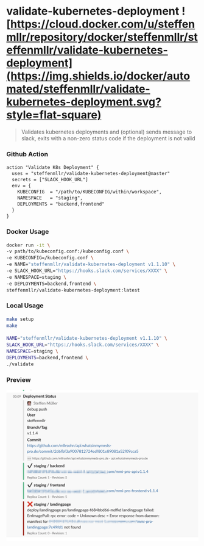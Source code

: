# validate-kubernetes-deployment ![https://cloud.docker.com/u/steffenmllr/repository/docker/steffenmllr/steffenmllr/validate-kubernetes-deployment](https://img.shields.io/docker/automated/steffenmllr/validate-kubernetes-deployment.svg?style=flat-square)

> Validates kubernetes deployments and (optional) sends message to slack, exits with a non-zero status code if the deployment is not valid

### Github Action
```hcl
action "Validate K8s Deployment" {
  uses = "steffenmllr/validate-kubernetes-deployment@master"
  secrets = ["SLACK_HOOK_URL"]
  env = {
    KUBECONFIG  = "/path/to/KUBECONFIG/within/workspace",
    NAMESPACE   = "staging",
    DEPLOYMENTS = "backend,frontend"
  }
}

```

### Docker Usage
```bash
docker run -it \
-v path/to/kubeconfig.conf:/kubeconfig.conf \
-e KUBECONFIG=/kubeconfig.conf \
-e NAME="steffenmllr/validate-kubernetes-deployment v1.1.10" \
-e SLACK_HOOK_URL="https://hooks.slack.com/services/XXXX" \
-e NAMESPACE=staging \
-e DEPLOYMENTS=backend,frontend \
steffenmllr/validate-kubernetes-deployment:latest
```

### Local Usage

```bash
make setup
make

NAME="steffenmllr/validate-kubernetes-deployment v1.1.10" \
SLACK_HOOK_URL="https://hooks.slack.com/services/XXXX" \
NAMESPACE=staging \
DEPLOYMENTS=backend,frontend \
./validate

```

### Preview
![Preview](./.github/sample.png)
